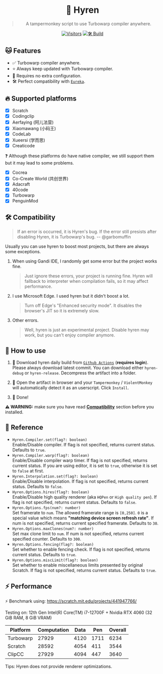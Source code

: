 <div align="center">

# 👾 Hyren

> A tampermonkey script to use Turbowarp compiler anywhere.

[![Visitors](https://hits.dwyl.com/FurryR/hyren.svg?style=flat-square)](http://github.com/FurryR/hyren)
[![🛠️ Build](https://github.com/FurryR/hyren/actions/workflows/ci.yaml/badge.svg)](https://github.com/FurryR/hyren/actions/workflows/ci.yaml)

</div align="center">

## 🐱 Features

- ✅ Turbowarp compiler anywhere.
- ⭐ Always keep updated with Turbowarp compiler.
- 🤖 Requires no extra configuration.
- 🛠️ Perfect compatibility with [`Eureka`](https://github.com/EurekaScratch/eureka-loader).

## 🔥 Supported platforms

- [x] Scratch
- [x] Codingclip
- [x] Aerfaying (阿儿法营)
- [x] Xiaomawang (小码王)
- [x] CodeLab
- [x] Xueersi (学而思)
- [x] Creaticode

❓ Although these platforms do have native compiler, we still support them but it may lead to some problems.

- [x] Cocrea
- [x] Co-Create World (共创世界)
- [x] Adacraft
- [x] 40code
- [x] Turbowarp
- [x] PenguinMod

## 🛠️ Compatibility

> If an error is occurred, it is Hyren's bug. If the error still presists after disabling Hyren, it is Turbowarp's bug. -- @garbomuffin

Usually you can use hyren to boost most projects, but there are always some exceptions.

1. When using Gandi IDE, I randomly get some error but the project works fine.
   > Just ignore these errors, your project is running fine. Hyren will fallback to interpreter when compilation fails, so it may affect performance.
2. I use Microsoft Edge. I used hyren but it didn't boost a lot.
   > Turn off Edge's "Enhanced security mode". It disables the browser's JIT so it is extremely slow.
3. Other errors.
   > Well, hyren is just an experimental project. Disable hyren may work, but you can't enjoy compiler anymore.

## 🤔 How to use

1. 🔽 Download hyren daily build from [`Github Actions`](https://github.com/FurryR/hyren/actions/workflows/ci.yaml) (**requires login**). Please always download latest commit. You can download either `hyren-debug` or `hyren-release`. Decompress the artifact into a folder.

2. 🐺 Open the artifact in browser and your `Tampermonkey` / `ViolentMonkey` will automatically detect it as an userscript. Click `Install`.

3. 🎉 Done!

**⚠️ WARNING:** make sure you have read [**Compatibility**](#🛠️-compatibility) section before you installed.

## 📄 Reference

- `Hyren.Compiler.set(flag?: boolean)`  
  Enable/Disable compiler. If flag is not specified, returns current status. Defaults to `true`.
- `Hyren.Compiler.warp(flag?: boolean)`  
  Enable/Disable compiler warp timer. If flag is not specified, returns current status. If you are using editor, it is set to `true`, otherwise it is set to `false` at first.
- `Hyren.Interpolation.set(flag?: boolean)`  
  Enable/Disable interpolation. If flag is not specified, returns current status. Defaults to `false`.
- `Hyren.Options.hires(flag?: boolean)`  
  Enable/Disable high quality renderer (aka `HQPen` or `High quality pen`). If flag is not specified, returns current status. Defaults to `false`.
- `Hyren.Options.fps(num?: number)`  
  Set framerate to `num`. The allowed framerate range is `[0,250]`. `0` is a special value which means **"matching device screen refresh rate"**. If num is not specified, returns current specified framerate. Defaults to `30`.
- `Hyren.Options.maxClones(num?: number)`  
  Set max clone limit to `num`. If num is not specified, returns current specified counter. Defaults to `300`.
- `Hyren.Options.fencing(flag?: boolean)`  
  Set whether to enable fencing check. If flag is not specified, returns current status. Defaults to `true`.
- `Hyren.Options.miscLimit(flag?: boolean)`  
  Set whether to enable miscellaneous limits presented by original Scratch. If flag is not specified, returns current status. Defaults to `true`.

## ⚡ Performance

⚡ Benchmark using: https://scratch.mit.edu/projects/441947766/

Testing on: 12th Gen Intel(R) Core(TM) i7-12700F + Nvidia RTX 4060 (32 GiB RAM, 8 GiB VRAM)

| Platform  | Computation | Data | Pen  | Overall |
| --------- | ----------- | ---- | ---- | ------- |
| Turbowarp | 27929       | 4120 | 1711 | 6234    |
| Scratch   | 28592       | 4054 | 411  | 3544    |
| ClipCC    | 27929       | 4094 | 447  | 3640    |

Tips: Hyren does not provide renderer optimizations.

